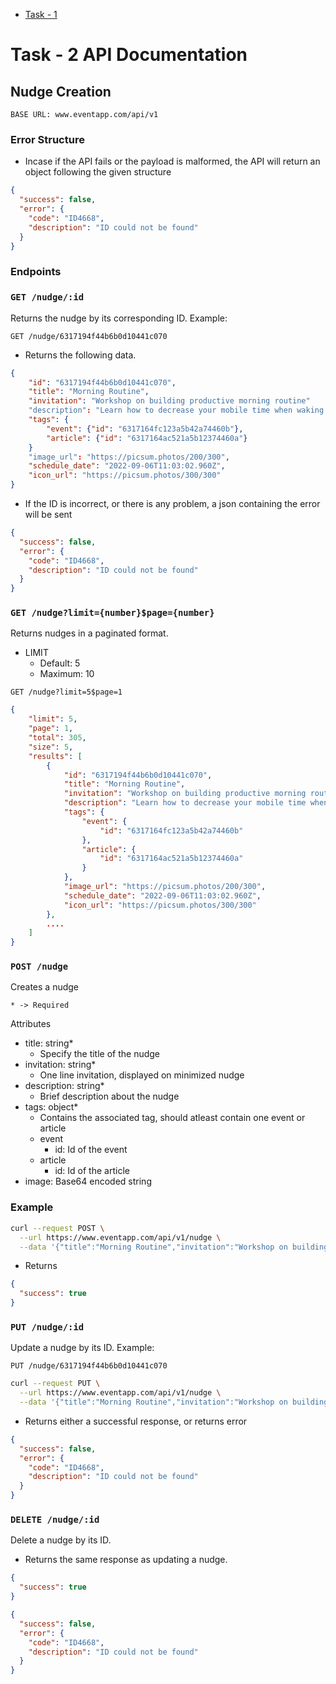 - [Task - 1](README.md)

# Task - 2 API Documentation

## Nudge Creation

`BASE URL: www.eventapp.com/api/v1`

### Error Structure

- Incase if the API fails or the payload is malformed, the API will return an object following the given structure

```json
{
  "success": false,
  "error": {
    "code": "ID4668",
    "description": "ID could not be found"
  }
}
```

### Endpoints

### `GET /nudge/:id`

Returns the nudge by its corresponding ID. Example:

```
GET /nudge/6317194f44b6b0d10441c070
```

- Returns the following data.

```json
{
    "id": "6317194f44b6b0d10441c070",
    "title": "Morning Routine",
    "invitation": "Workshop on building productive morning routine"
    "description": "Learn how to decrease your mobile time when waking up, be more productive from the beginning of the day, and find yourself more refreshed and energized.",
    "tags": {
        "event": {"id": "6317164fc123a5b42a74460b"},
        "article": {"id": "6317164ac521a5b12374460a"}
    }
    "image_url": "https://picsum.photos/200/300",
    "schedule_date": "2022-09-06T11:03:02.960Z",
    "icon_url": "https://picsum.photos/300/300"
}
```

- If the ID is incorrect, or there is any problem, a json containing the error will be sent

```json
{
  "success": false,
  "error": {
    "code": "ID4668",
    "description": "ID could not be found"
  }
}
```

### `GET /nudge?limit={number}$page={number}`

Returns nudges in a paginated format.

- LIMIT
  - Default: 5
  - Maximum: 10

```
GET /nudge?limit=5$page=1
```

```json
{
    "limit": 5,
    "page": 1,
    "total": 305,
    "size": 5,
    "results": [
        {
            "id": "6317194f44b6b0d10441c070",
            "title": "Morning Routine",
            "invitation": "Workshop on building productive morning routine",
            "description": "Learn how to decrease your mobile time when waking up, be more productive from the beginning of the day, and find yourself more refreshed and energized.",
            "tags": {
                "event": {
                    "id": "6317164fc123a5b42a74460b"
                },
                "article": {
                    "id": "6317164ac521a5b12374460a"
                }
            },
            "image_url": "https://picsum.photos/200/300",
            "schedule_date": "2022-09-06T11:03:02.960Z",
            "icon_url": "https://picsum.photos/300/300"
        },
        ....
    ]
}
```

### `POST /nudge`

Creates a nudge

```
* -> Required
```

Attributes

- title: string\*
  - Specify the title of the nudge
- invitation: string\*
  - One line invitation, displayed on minimized nudge
- description: string\*
  - Brief description about the nudge
- tags: object\*
  - Contains the associated tag, should atleast contain one event or article
  - event
    - id: Id of the event
  - article
    - id: Id of the article
- image: Base64 encoded string

### Example

```bash
curl --request POST \
  --url https://www.eventapp.com/api/v1/nudge \
  --data '{"title":"Morning Routine","invitation":"Workshop on building productive morning routine","description":"Learn how to decrease your mobile time when waking up, be more productive from the beginning of the day, and find yourself more refreshed and energized.","tags":{"event":{"id":"6317164fc123a5b42a74460b"},"article":{"id":"6317164ac521a5b12374460a"}},"image_url":"https://picsum.photos/200/300","schedule_date":"2022-09-06T11:03:02.960Z","icon_url":"https://picsum.photos/300/300"}'
```

- Returns

```json
{
  "success": true
}
```

### `PUT /nudge/:id`

Update a nudge by its ID. Example:

```
PUT /nudge/6317194f44b6b0d10441c070
```

```bash
curl --request PUT \
  --url https://www.eventapp.com/api/v1/nudge \
  --data '{"title":"Morning Routine","invitation":"Workshop on building productive morning routine","description":"Learn how to decrease your mobile time when waking up, be more productive from the beginning of the day, and find yourself more refreshed and energized.","tags":{"event":{"id":"6317164fc123a5b42a74460b"},"article":{"id":"6317164ac521a5b12374460a"}},"image_url":"https://picsum.photos/200/300","schedule_date":"2022-09-06T11:03:02.960Z","icon_url":"https://picsum.photos/300/300"}'
```

- Returns either a successful response, or returns error

```json
{
  "success": false,
  "error": {
    "code": "ID4668",
    "description": "ID could not be found"
  }
}
```

### `DELETE /nudge/:id`

Delete a nudge by its ID.

- Returns the same response as updating a nudge.

```json
{
  "success": true
}
```

```json
{
  "success": false,
  "error": {
    "code": "ID4668",
    "description": "ID could not be found"
  }
}
```
